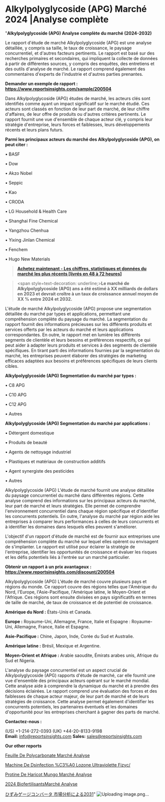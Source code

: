 # Alkylpolyglycoside (APG) Marché 2024 |Analyse complète

"<strong>Alkylpolyglycoside (APG) Analyse complète du marché (2024-2032)</strong>

Le rapport d'étude de marché Alkylpolyglycoside (APG) est une analyse détaillée, y compris sa taille, le taux de croissance, le paysage concurrentiel, et d'autres facteurs pertinents. Le rapport est basé sur des recherches primaires et secondaires, qui impliquent la collecte de données à partir de différentes sources, y compris des enquêtes, des entretiens et des outils d'analyse de marché. Le rapport comprend également des commentaires d'experts de l'industrie et d'autres parties prenantes.

<strong>Demander un exemple de rapport : </strong><strong><a href=https://www.reportsinsights.com/sample/200504>https://www.reportsinsights.com/sample/200504</a></strong>

Dans Alkylpolyglycoside (APG) études de marché, les acteurs clés sont identifiés comme ayant un impact significatif sur le marché étudié. Ces acteurs sont classés en fonction de leur part de marché, de leur chiffre d'affaires, de leur offre de produits ou d'autres critères pertinents. Le rapport fournit une vue d'ensemble de chaque acteur clé, y compris leur stratégie d'entreprise, leurs forces et faiblesses, leurs développements récents et leurs plans futurs.

<strong>Parmi les principaux acteurs du marché des Alkylpolyglycoside (APG), on peut citer :</strong>

• BASF

• Dow

• Akzo Nobel

• Seppic

• Kao

• CRODA

• LG Household & Health Care

• Shanghai Fine Chemical

• Yangzhou Chenhua

• Yixing Jinlan Chemical

• Fenchem

• Hugo New Materials

<blockquote><a href=https://reportsinsights.com/buynow/200504><span style=text-decoration: underline;><strong>Achetez maintenant - Les chiffres, statistiques et données du marché les plus récents [livrés en 48 à 72 heures]</strong></span></a></blockquote>
<blockquote>
<div class=group w-full text-gray-800 dark:text-gray-100 border-b border-black/10 dark:border-gray-900/50 bg-gray-50 dark:bg-[#444654]>
<div class=flex p-4 gap-4 text-base md:gap-6 md:max-w-2xl lg:max-w-xl xl:max-w-3xl md:py-6 lg:px-0 m-auto>
<div class=relative flex flex-col w-[calc(100%-50px)] gap-1 md:gap-3 lg:w-[calc(100%-115px)]>
<div class=flex flex-grow flex-col gap-3>
<div class=min-h-[20px] flex flex-col items-start gap-4 whitespace-pre-wrap break-words>
<div class=result-streaming markdown prose w-full break-words dark:prose-invert light>

<span style=text-decoration: underline;><strong>Le marché de Alkylpolyglycoside (APG) ans a été estimé à XX milliards de dollars en 2023 et devrait croître à un taux de croissance annuel moyen de XX % entre 2024 et 2032.</strong></span>

</div>
</div>
</div>
</div>
</div>
</div></blockquote>
L'étude de marché Alkylpolyglycoside (APG) propose une segmentation détaillée du marché par types et applications, permettant une compréhension complète du paysage du marché. La segmentation du rapport fournit des informations précieuses sur les différents produits et services offerts par les acteurs du marché et leurs applications correspondantes. En outre, le rapport met en lumière les différents segments de clientèle et leurs besoins et préférences respectifs, ce qui peut aider à adapter leurs produits et services à des segments de clientèle spécifiques. En tirant parti des informations fournies par la segmentation du marché, les entreprises peuvent élaborer des stratégies de marketing efficaces adaptées aux besoins et préférences spécifiques de leurs clients cibles.

<strong>Alkylpolyglycoside (APG) Segmentation du marché par types :</strong>

• C8 APG

• C10 APG

• C12 APG

• Autres

<strong>Alkylpolyglycoside (APG) Segmentation du marché par applications :</strong>

• Détergent domestique

• Produits de beauté

• Agents de nettoyage industriel

• Plastiques et matériaux de construction additifs

• Agent synergiste des pesticides

• Autres

Alkylpolyglycoside (APG) L'étude de marché fournit une analyse détaillée du paysage concurrentiel du marché dans différentes régions. Cette analyse comprend des informations sur les principaux acteurs du marché, leur part de marché et leurs stratégies. Elle permet de comprendre l'environnement concurrentiel dans chaque région spécifique et d'identifier les concurrents potentiels. En outre, l'analyse du marché par région aide les entreprises à comparer leurs performances à celles de leurs concurrents et à identifier les domaines dans lesquels elles peuvent s'améliorer.

L'objectif d'un rapport d'étude de marché est de fournir aux entreprises une compréhension complète du marché sur lequel elles opèrent ou envisagent de s'implanter. Le rapport est utilisé pour éclairer la stratégie de l'entreprise, identifier les opportunités de croissance et évaluer les risques et les défis potentiels liés à l'entrée sur un marché particulier.

<strong>Obtenir un rapport à un prix avantageux : <a href=https://www.reportsinsights.com/discount/200504>https://www.reportsinsights.com/discount/200504</a></strong>

Alkylpolyglycoside (APG) L'étude de marché couvre plusieurs pays et régions du monde. Ce rapport couvre des régions telles que l'Amérique du Nord, l'Europe, l'Asie-Pacifique, l'Amérique latine, le Moyen-Orient et l'Afrique. Ces régions sont ensuite divisées en pays significatifs en termes de taille de marché, de taux de croissance et de potentiel de croissance.

<strong>Amérique du Nord :</strong> États-Unis et Canada.

<strong>Europe :</strong> Royaume-Uni, Allemagne, France, Italie et Espagne : Royaume-Uni, Allemagne, France, Italie et Espagne.

<strong>Asie-Pacifique :</strong> Chine, Japon, Inde, Corée du Sud et Australie.

<strong>Amérique latine :</strong> Brésil, Mexique et Argentine.

<strong>Moyen-Orient et Afrique :</strong> Arabie saoudite, Émirats arabes unis, Afrique du Sud et Nigeria.

L'analyse du paysage concurrentiel est un aspect crucial de Alkylpolyglycoside (APG) rapports d'étude de marché, car elle fournit une vue d'ensemble des principaux acteurs opérant sur le marché mondial. Cette analyse aide à comprendre la dynamique du marché et à prendre des décisions éclairées. Le rapport comprend une évaluation des forces et des faiblesses de chaque acteur majeur, de leur part de marché et de leurs stratégies de croissance. Cette analyse permet également d'identifier les concurrents potentiels, les partenaires éventuels et les domaines d'opportunité pour les entreprises cherchant à gagner des parts de marché.

<strong>Contactez-nous :</strong>

(US) +1-214-272-0393
(UK) +44-20-8133-9198
<strong>Email:</strong> <a>info@reportsinsights.com</a>
<strong>Sales:</strong> <a>sales@reportsinsights.com</a>

<strong>Our other reports</strong>

<a href=https://www.linkedin.com/pulse/feuille-de-polycarbonate-march%C3%A9paysage-comprenant-nc45f/>Feuille De Polycarbonate Marché Analyse</a>

<a href=https://www.linkedin.com/pulse/machine-de-d%C3%A9sinfection-%C3%A0-lozone-ultraviolette-fizyc/>Machine De Dsinfection %C3%A0 Lozone Ultraviolette Fizyc/</a>

<a href=https://www.linkedin.com/pulse/prot%C3%A9ine-de-haricot-mungo-march%C3%A9-moteurs-contraintes-5ylpf/>Protine De Haricot Mungo Marché Analyse</a>

<a href=https://www.linkedin.com/pulse/2024-biofertilisantsmarch%C3%A9-domaines-de-croissance-5hizc/>2024 BiofertilisantsMarché Analyse</a>

<a href=https://www.linkedin.com/pulse/ひずみゲージコンバータ-市場2028年までのcagrの予測-reports-insights-expert/>ひずみゲージコンバータ 市場分析による2031</a>"
![Uploading image.png…]()
